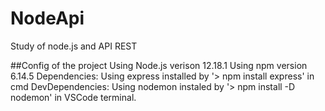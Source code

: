 # NodeApi
Study of node.js and API REST

##Config of the project
Using Node.js verison 12.18.1
Using npm version 6.14.5
Dependencies:
	Using express installed by '> npm install express' in cmd
DevDependencies:
	Using nodemon instaled by '> npm install -D nodemon' in VSCode terminal.